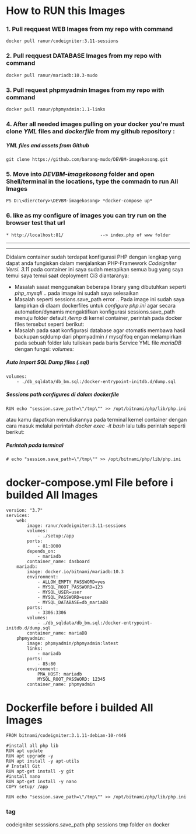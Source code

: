 
# How to RUN this Images

### 1. Pull reqquest WEB Images from my repo with command 
    docker pull ranur/codeigniter:3.11-sessions
 
### 2. Pull reqquest DATABASE Images from my repo  with command

    docker pull ranur/mariadb:10.3-mudo

### 3. Pull request phpmyadmin Images from my repo with command

    docker pull ranur/phpmyadmin:1.1-links

### 4. After all needed images pulling on your docker you're must clone *YML* files and *dockerfile* from my github repository :

##### YML files and assets from Github

    git clone https://github.com/barang-mudo/DEVBM-imagekosong.git 

### 5. Move into *DEVBM-imagekosong* folder and open Shell/terminal in the locations, type the commadn to run All Images

    PS D:\<dierctory>\DEVBM-imagekosong> *docker-compose up*

### 6. like as my configure of images you can try run on the browser test that url

    * http://localhost:81/              --> index.php of www folder

___
___
Didalam container sudah terdapat konfigurasi PHP dengan lengkap yang dapat anda fungiskan dalam menjalankan PHP-Framework *Codeigniter Versi. 3.11*
pada container ini saya sudah merapikan semua bug yang saya temui saya temui saat deployment Ci3 diantaranya:

- Masalah saaat menggunakan beberapa library yang dibutuhkan seperti *php_mysqli* 
   .. pada image ini sudah saya selesaikan 
- Masalah seperti sessions.save_path error
   .. Pada image ini sudah saya lampirkan di dlaam dockerfiles untuk _configure php.ini_ agar secara automation/dynamis mengaktifkan konfigurasi sessions.save_path menuju folder default _/temp_ di kernel container, perintah pada docker files tersebut seperti berikut:
- Masalah pada saat konfigurasi database agar otomatis membawa hasil backupan sqldump dari phpmyadmin /  mysqlYoq engan melampirkan pada sebuah folder lalu tuliskan pada baris Service YML file *mariaDB* dengan fungsi:   *volumes:*

##### Auto Import SQL Dump files (.sql)

    volumes:
        - ./db_sqldata/db_bm.sql:/docker-entrypoint-initdb.d/dump.sql



##### Sessions path configures di dalam dockerfile
    RUN echo "session.save_path=\"/tmp\"" >> /opt/bitnami/php/lib/php.ini

atau kamu dapatkan menuliskannya pada terminal kernel container dengan cara masuk melalui perintah *docker exec -it <idcontainer> bash* lalu tulis perintah seperti berikut:

##### Perintah pada terminal 

    # echo "session.save_path=\"/tmp\"" >> /opt/bitnami/php/lib/php.ini




# docker-compose.yml File before i builded All Images

    version: "3.7"
    services:
        web: 
            image: ranur/codeigniter:3.11-sessions
            volumes:
                - ./setup:/app
            ports:
                - 81:8000
            depends_on:
                - mariadb
            container_name: dasboard
        mariadb:
            image: docker.io/bitnami/mariadb:10.3
            environment:
                - ALLOW_EMPTY_PASSWORD=yes
                - MYSQL_ROOT_PASSWORD=123
                - MYSQL_USER=user
                - MYSQL_PASSWORD=user
                - MYSQL_DATABASE=db_mariaDB
            ports:
                - 3306:3306
            volumes:
                - ./db_sqldata/db_bm.sql:/docker-entrypoint-initdb.d/dump.sql
            container_name: mariaDB
        phpmyadmin:
            image: phpmyadmin/phpmyadmin:latest
            links:
                - mariadb
            ports:
                - 85:80
            environment:
                PMA_HOST: mariadb
                MYSQL_ROOT_PASSWORD: 12345
            container_name: phpmyadmin

# Dockerfile before i builded All Images

    FROM bitnami/codeigniter:3.1.11-debian-10-r446

    #install all php lib
    RUN apt update
    RUN apt upgrade -y
    RUN apt install -y apt-utils
    # Install Git
    RUN apt-get install -y git
    #install nano 
    RUN apt-get install -y nano
    COPY setup/ /app

    RUN echo "session.save_path=\"/tmp\"" >> /opt/bitnami/php/lib/php.ini

### tag
codeigniter 
sesssions.save_path
php sessions tmp folder on docker 